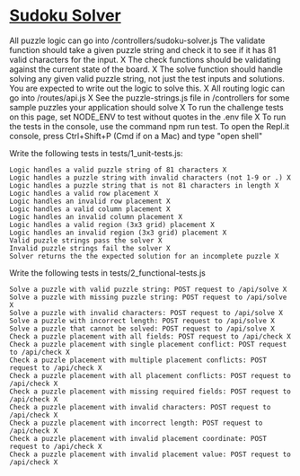 # [Sudoku Solver](https://www.freecodecamp.org/learn/quality-assurance/quality-assurance-projects/sudoku-solver)

All puzzle logic can go into /controllers/sudoku-solver.js
    The validate function should take a given puzzle string and check it to see if it has 81 valid characters for the input. X
    The check functions should be validating against the current state of the board. X
    The solve function should handle solving any given valid puzzle string, not just the test inputs and solutions. You are expected to write out the logic to solve this. X
    All routing logic can go into /routes/api.js X
    See the puzzle-strings.js file in /controllers for some sample puzzles your application should solve X
    To run the challenge tests on this page, set NODE_ENV to test without quotes in the .env file X
    To run the tests in the console, use the command npm run test. To open the Repl.it console, press Ctrl+Shift+P (Cmd if on a Mac) and type "open shell"

Write the following tests in tests/1_unit-tests.js:

    Logic handles a valid puzzle string of 81 characters X
    Logic handles a puzzle string with invalid characters (not 1-9 or .) X
    Logic handles a puzzle string that is not 81 characters in length X
    Logic handles a valid row placement X
    Logic handles an invalid row placement X
    Logic handles a valid column placement X
    Logic handles an invalid column placement X
    Logic handles a valid region (3x3 grid) placement X
    Logic handles an invalid region (3x3 grid) placement X
    Valid puzzle strings pass the solver X
    Invalid puzzle strings fail the solver X
    Solver returns the the expected solution for an incomplete puzzle X

Write the following tests in tests/2_functional-tests.js

    Solve a puzzle with valid puzzle string: POST request to /api/solve X
    Solve a puzzle with missing puzzle string: POST request to /api/solve X
    Solve a puzzle with invalid characters: POST request to /api/solve X
    Solve a puzzle with incorrect length: POST request to /api/solve X
    Solve a puzzle that cannot be solved: POST request to /api/solve X
    Check a puzzle placement with all fields: POST request to /api/check X
    Check a puzzle placement with single placement conflict: POST request to /api/check X
    Check a puzzle placement with multiple placement conflicts: POST request to /api/check X
    Check a puzzle placement with all placement conflicts: POST request to /api/check X
    Check a puzzle placement with missing required fields: POST request to /api/check X
    Check a puzzle placement with invalid characters: POST request to /api/check X
    Check a puzzle placement with incorrect length: POST request to /api/check X
    Check a puzzle placement with invalid placement coordinate: POST request to /api/check X
    Check a puzzle placement with invalid placement value: POST request to /api/check X

